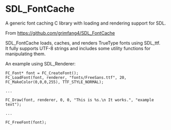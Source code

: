 # SDL_FontCache
A generic font caching C library with loading and rendering support for SDL.

From https://github.com/grimfang4/SDL_FontCache

SDL_FontCache loads, caches, and renders TrueType fonts using SDL_ttf.  
It fully supports UTF-8 strings and includes some utility functions for manipulating them.

An example using SDL_Renderer:

```
FC_Font* font = FC_CreateFont();  
FC_LoadFont(font, renderer, "fonts/FreeSans.ttf", 20, FC_MakeColor(0,0,0,255), TTF_STYLE_NORMAL);  

...

FC_Draw(font, renderer, 0, 0, "This is %s.\n It works.", "example text"); 
 
...

FC_FreeFont(font);
```

